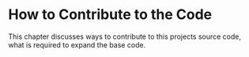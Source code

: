 # How to Contribute to the Code
This chapter discusses ways to contribute to this projects source code, what is required to expand the base code.